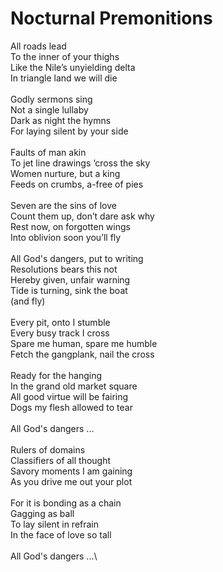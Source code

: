 # Nocturnal Premonitions

All roads lead\
To the inner of your thighs\
Like the Nile’s unyielding delta\
In triangle land we will die\
\
Godly sermons sing\
Not a single lullaby\
Dark as night the hymns\
For laying silent by your side\
\
Faults of man akin\
To jet line drawings ‘cross the sky\
Women nurture, but a king\
Feeds on crumbs, a-free of pies \
\
Seven are the sins of love\
Count them up, don’t dare ask why\
Rest now, on forgotten wings\
Into oblivion soon you’ll fly\
\
All God's dangers, put to writing\
Resolutions bears this not\
Hereby given, unfair warning\
Tide is turning, sink the boat\
(and fly)\
\
Every pit, onto I stumble\
Every busy track I cross\
Spare me human, spare me humble\
Fetch the gangplank, nail the cross\
\
Ready for the hanging\
In the grand old market square\
All good virtue will be fairing\
Dogs my flesh allowed to tear\
\
All God's dangers ...\
\
Rulers of domains\
Classifiers of all thought\
Savory moments I am gaining\
As you drive me out your plot\
\
For it is bonding as a chain\
Gagging as ball\
To lay silent in refrain\
In the face of love so tall\
\
All God's dangers ...\